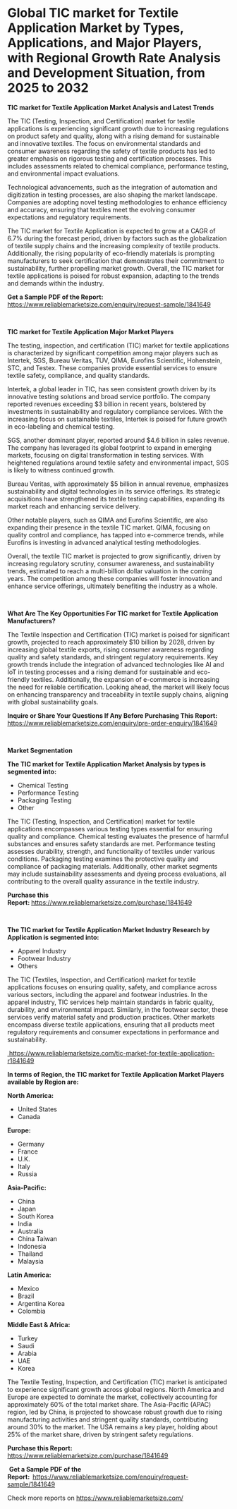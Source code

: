 <p><h1>Global TIC market for Textile Application Market by Types, Applications, and Major Players, with Regional Growth Rate Analysis and Development Situation, from 2025 to 2032</h1></p><p><strong>TIC market for Textile Application Market Analysis and Latest Trends</strong></p>
<p><p>The TIC (Testing, Inspection, and Certification) market for textile applications is experiencing significant growth due to increasing regulations on product safety and quality, along with a rising demand for sustainable and innovative textiles. The focus on environmental standards and consumer awareness regarding the safety of textile products has led to greater emphasis on rigorous testing and certification processes. This includes assessments related to chemical compliance, performance testing, and environmental impact evaluations.</p><p>Technological advancements, such as the integration of automation and digitization in testing processes, are also shaping the market landscape. Companies are adopting novel testing methodologies to enhance efficiency and accuracy, ensuring that textiles meet the evolving consumer expectations and regulatory requirements.</p><p>The TIC market for Textile Application is expected to grow at a CAGR of 6.7% during the forecast period, driven by factors such as the globalization of textile supply chains and the increasing complexity of textile products. Additionally, the rising popularity of eco-friendly materials is prompting manufacturers to seek certification that demonstrates their commitment to sustainability, further propelling market growth. Overall, the TIC market for textile applications is poised for robust expansion, adapting to the trends and demands within the industry.</p></p>
<p><strong>Get a Sample PDF of the Report:&nbsp;</strong> <a href="https://www.reliablemarketsize.com/enquiry/request-sample/1841649?utm_campaign=3447&utm_medium=2&utm_source=Github&utm_content=ia&utm_term=03042025&utm_id=tic-market-for-textile-application">https://www.reliablemarketsize.com/enquiry/request-sample/1841649</a></p>
<p>&nbsp;</p>
<p><strong>TIC market for Textile Application Major Market Players</strong></p>
<p><p>The testing, inspection, and certification (TIC) market for textile applications is characterized by significant competition among major players such as Intertek, SGS, Bureau Veritas, TUV, QIMA, Eurofins Scientific, Hohenstein, STC, and Testex. These companies provide essential services to ensure textile safety, compliance, and quality standards.</p><p>Intertek, a global leader in TIC, has seen consistent growth driven by its innovative testing solutions and broad service portfolio. The company reported revenues exceeding $3 billion in recent years, bolstered by investments in sustainability and regulatory compliance services. With the increasing focus on sustainable textiles, Intertek is poised for future growth in eco-labeling and chemical testing.</p><p>SGS, another dominant player, reported around $4.6 billion in sales revenue. The company has leveraged its global footprint to expand in emerging markets, focusing on digital transformation in testing services. With heightened regulations around textile safety and environmental impact, SGS is likely to witness continued growth.</p><p>Bureau Veritas, with approximately $5 billion in annual revenue, emphasizes sustainability and digital technologies in its service offerings. Its strategic acquisitions have strengthened its textile testing capabilities, expanding its market reach and enhancing service delivery.</p><p>Other notable players, such as QIMA and Eurofins Scientific, are also expanding their presence in the textile TIC market. QIMA, focusing on quality control and compliance, has tapped into e-commerce trends, while Eurofins is investing in advanced analytical testing methodologies.</p><p>Overall, the textile TIC market is projected to grow significantly, driven by increasing regulatory scrutiny, consumer awareness, and sustainability trends, estimated to reach a multi-billion dollar valuation in the coming years. The competition among these companies will foster innovation and enhance service offerings, ultimately benefiting the industry as a whole.</p></p>
<p>&nbsp;</p>
<p><strong>What Are The Key Opportunities For TIC market for Textile Application Manufacturers?</strong></p>
<p><p>The Textile Inspection and Certification (TIC) market is poised for significant growth, projected to reach approximately $10 billion by 2028, driven by increasing global textile exports, rising consumer awareness regarding quality and safety standards, and stringent regulatory requirements. Key growth trends include the integration of advanced technologies like AI and IoT in testing processes and a rising demand for sustainable and eco-friendly textiles. Additionally, the expansion of e-commerce is increasing the need for reliable certification. Looking ahead, the market will likely focus on enhancing transparency and traceability in textile supply chains, aligning with global sustainability goals.</p></p>
<p><strong>Inquire or Share Your Questions If Any Before Purchasing This Report:</strong> <a href="https://www.reliablemarketsize.com/enquiry/pre-order-enquiry/1841649?utm_campaign=3447&utm_medium=2&utm_source=Github&utm_content=ia&utm_term=03042025&utm_id=tic-market-for-textile-application">https://www.reliablemarketsize.com/enquiry/pre-order-enquiry/1841649</a></p>
<p>&nbsp;</p>
<p><strong>Market Segmentation</strong></p>
<p><strong>The TIC market for Textile Application Market Analysis by types is segmented into:</strong></p>
<p><ul><li>Chemical Testing</li><li>Performance Testing</li><li>Packaging Testing</li><li>Other</li></ul></p>
<p><p>The TIC (Testing, Inspection, and Certification) market for textile applications encompasses various testing types essential for ensuring quality and compliance. Chemical testing evaluates the presence of harmful substances and ensures safety standards are met. Performance testing assesses durability, strength, and functionality of textiles under various conditions. Packaging testing examines the protective quality and compliance of packaging materials. Additionally, other market segments may include sustainability assessments and dyeing process evaluations, all contributing to the overall quality assurance in the textile industry.</p></p>
<p><strong>Purchase this Report:&nbsp;</strong><a href="https://www.reliablemarketsize.com/purchase/1841649?utm_campaign=3447&utm_medium=2&utm_source=Github&utm_content=ia&utm_term=03042025&utm_id=tic-market-for-textile-application">https://www.reliablemarketsize.com/purchase/1841649</a></p>
<p>&nbsp;</p>
<p><strong>The TIC market for Textile Application Market Industry Research by Application is segmented into:</strong></p>
<p><ul><li>Apparel Industry</li><li>Footwear Industry</li><li>Others</li></ul></p>
<p><p>The TIC (Textiles, Inspection, and Certification) market for textile applications focuses on ensuring quality, safety, and compliance across various sectors, including the apparel and footwear industries. In the apparel industry, TIC services help maintain standards in fabric quality, durability, and environmental impact. Similarly, in the footwear sector, these services verify material safety and production practices. Other markets encompass diverse textile applications, ensuring that all products meet regulatory requirements and consumer expectations in performance and sustainability.</p></p>
<p><a href="https://www.reliablemarketsize.com/tic-market-for-textile-application-r1841649?utm_campaign=3447&utm_medium=2&utm_source=Github&utm_content=ia&utm_term=03042025&utm_id=tic-market-for-textile-application">&nbsp;https://www.reliablemarketsize.com/tic-market-for-textile-application-r1841649</a></p>
<p><strong>In terms of Region, the TIC market for Textile Application Market Players available by Region are:</strong></p>
<p>
    <p> <strong> North America: </strong>
        <ul>
            <li>United States</li>
            <li>Canada</li>
        </ul>
        </p> 
    <p> <strong> Europe: </strong>
        <ul>
            <li>Germany</li>
            <li>France</li>
            <li>U.K.</li>
            <li>Italy</li>
            <li>Russia</li>
        </ul>
        </p> 
    <p> <strong> Asia-Pacific: </strong>
        <ul>
            <li>China</li>
            <li>Japan</li>
            <li>South Korea</li>
            <li>India</li>
            <li>Australia</li>
            <li>China Taiwan</li>
            <li>Indonesia</li>
            <li>Thailand</li>
            <li>Malaysia</li>
        </ul>
        </p> 
    <p> <strong> Latin America: </strong>
        <ul>
            <li>Mexico</li>
            <li>Brazil</li>
            <li>Argentina Korea</li>
            <li>Colombia</li>
        </ul>
        </p> 
    <p> <strong> Middle East & Africa: </strong>
        <ul>
            <li>Turkey</li>
            <li>Saudi</li>
            <li>Arabia</li>
            <li>UAE</li>
            <li>Korea</li>
        </ul>
    </p>
    </p>
<p><p>The Textile Testing, Inspection, and Certification (TIC) market is anticipated to experience significant growth across global regions. North America and Europe are expected to dominate the market, collectively accounting for approximately 60% of the total market share. The Asia-Pacific (APAC) region, led by China, is projected to showcase robust growth due to rising manufacturing activities and stringent quality standards, contributing around 30% to the market. The USA remains a key player, holding about 25% of the market share, driven by stringent safety regulations.</p></p>
<p><strong>Purchase this Report: </strong><a href="https://www.reliablemarketsize.com/purchase/1841649?utm_campaign=3447&utm_medium=2&utm_source=Github&utm_content=ia&utm_term=03042025&utm_id=tic-market-for-textile-application">https://www.reliablemarketsize.com/purchase/1841649</a></p>
<p>&nbsp;<strong>Get a Sample PDF of the Report:&nbsp;&nbsp;</strong><a href="https://www.reliablemarketsize.com/enquiry/request-sample/1841649?utm_campaign=3447&utm_medium=2&utm_source=Github&utm_content=ia&utm_term=03042025&utm_id=tic-market-for-textile-application">https://www.reliablemarketsize.com/enquiry/request-sample/1841649</a></p>
<p><strong></strong></p>
<p>Check more reports on <a href="https://www.reliablemarketsize.com/?utm_campaign=3447&utm_medium=2&utm_source=Github&utm_content=ia&utm_term=03042025&utm_id=tic-market-for-textile-application">https://www.reliablemarketsize.com/</a></p>